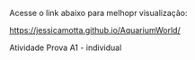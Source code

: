 Acesse o link abaixo para melhopr visualização: 

https://jessicamotta.github.io/AquariumWorld/

Atividade Prova A1 -  individual
